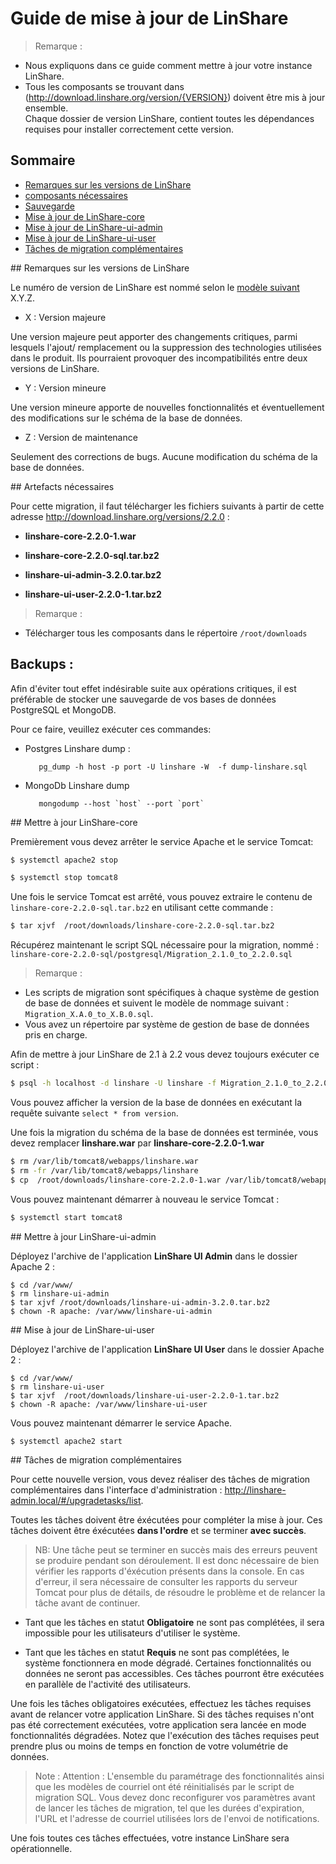 # Guide de mise à jour de LinShare

> Remarque :</br>
 - Nous expliquons dans ce guide comment mettre à jour votre instance LinShare. </br>
 - Tous les composants se trouvant dans (http://download.linshare.org/version/{VERSION}) doivent être mis à jour ensemble. </br>
 Chaque dossier de version LinShare, contient toutes les dépendances requises pour installer correctement cette version. </br>


## Sommaire

* [Remarques sur les versions de LinShare](#lversions)
* [composants nécessaires](#artifacts)
* [Sauvegarde](#backup)
* [Mise à jour de LinShare-core](#core)
* [Mise à jour de LinShare-ui-admin](#ui-admin)
* [Mise à jour de LinShare-ui-user](#ui-user)
* [Tâches de migration complémentaires ](#tasks)

<a name="lversions">
## Remarques sur les versions de LinShare
</a>

Le numéro de version de LinShare est nommé selon le [modèle suivant](https://semver.org/)
X.Y.Z.

* X : Version majeure

Une version majeure peut apporter des changements critiques, parmi lesquels l'ajout/ remplacement ou la suppression des technologies utilisées dans le produit.
Ils pourraient provoquer des incompatibilités entre deux versions de LinShare.

* Y : Version mineure

Une version mineure apporte de nouvelles fonctionnalités et éventuellement des modifications sur le schéma de la base de données.

* Z : Version de maintenance

Seulement des corrections de bugs. Aucune modification du schéma de la base de données.

<a name="artifacts">
## Artefacts nécessaires
</a>

Pour cette migration, il faut télécharger les fichiers suivants à partir de cette adresse http://download.linshare.org/versions/2.2.0 :

  * __linshare-core-2.2.0-1.war__

  * __linshare-core-2.2.0-sql.tar.bz2__

  * __linshare-ui-admin-3.2.0.tar.bz2__

  * __linshare-ui-user-2.2.0-1.tar.bz2__

> Remarque :</br>
 - Télécharger tous les composants dans le répertoire `/root/downloads` </br>

<a name="backup">

## Backups :

</a>

Afin d'éviter tout effet indésirable suite aux opérations critiques, il est préférable de stocker une sauvegarde de vos bases de données PostgreSQL et MongoDB.

Pour ce faire, veuillez exécuter ces commandes:

* Postgres Linshare dump :

         pg_dump -h host -p port -U linshare -W  -f dump-linshare.sql

* MongoDb Linshare dump

         mongodump --host `host` --port `port`


<a name="core">
## Mettre à jour LinShare-core
</a>

Premièrement vous devez arrêter le service Apache et le service Tomcat:

```bash
$ systemctl apache2 stop
```
```bash
$ systemctl stop tomcat8
```  
Une fois le service Tomcat est arrêté, vous pouvez extraire le contenu de `linshare-core-2.2.0-sql.tar.bz2` en utilisant cette commande :
```bash
$ tar xjvf  /root/downloads/linshare-core-2.2.0-sql.tar.bz2
```
Récupérez maintenant le script SQL nécessaire pour la migration, nommé : `linshare-core-2.2.0-sql/postgresql/Migration_2.1.0_to_2.2.0.sql`

> Remarque :
  - Les scripts de migration sont spécifiques à chaque système de gestion de base de données et suivent le modèle de nommage suivant : `Migration_X.A.0_to_X.B.0.sql`.
  - Vous avez un répertoire par système de gestion de base de données pris en charge.

Afin de mettre à jour LinShare de 2.1 à 2.2 vous devez toujours exécuter ce script :
```bash
$ psql -h localhost -d linshare -U linshare -f Migration_2.1.0_to_2.2.0.sql
```
Vous pouvez afficher la version de la base de données en exécutant la requête suivante `select * from version`.

Une fois la migration du schéma de la base de données est terminée, vous devez remplacer __linshare.war__ par __linshare-core-2.2.0-1.war__

```bash
$ rm /var/lib/tomcat8/webapps/linshare.war
$ rm -fr /var/lib/tomcat8/webapps/linshare
$ cp  /root/downloads/linshare-core-2.2.0-1.war /var/lib/tomcat8/webapps/linshare.war
```
Vous pouvez maintenant démarrer à nouveau le service Tomcat :

```bash
$ systemctl start tomcat8
```

<a name="ui-admin">
## Mettre à jour LinShare-ui-admin
</a>

Déployez l'archive de l'application __LinShare UI Admin__ dans le dossier Apache 2 :

```
$ cd /var/www/
$ rm linshare-ui-admin
$ tar xjvf /root/downloads/linshare-ui-admin-3.2.0.tar.bz2
$ chown -R apache: /var/www/linshare-ui-admin
```
<a name="ui-user">
## Mise à jour de LinShare-ui-user
</a>

Déployez l'archive de l'application __LinShare UI User__ dans le dossier Apache 2 :

```
$ cd /var/www/
$ rm linshare-ui-user
$ tar xjvf  /root/downloads/linshare-ui-user-2.2.0-1.tar.bz2
$ chown -R apache: /var/www/linshare-ui-user
```

Vous pouvez maintenant démarrer le service Apache.

```
$ systemctl apache2 start
```
<a name="tasks">
## Tâches de migration complémentaires
</a>

Pour cette nouvelle version, vous devez réaliser des tâches de migration complémentaires
dans l'interface d'administration : http://linshare-admin.local/#/upgradetasks/list.

Toutes les tâches doivent être éxécutées pour compléter la mise à jour. Ces tâches doivent
être éxécutées __dans l'ordre__ et se terminer __avec succès__.

> NB: Une tâche peut se terminer en succès mais des erreurs peuvent se produire pendant son déroulement.
    Il est donc nécessaire de bien vérifier les rapports d'éxécution présents dans la console.
    En cas d'erreur, il sera nécessaire de consulter les rapports du serveur Tomcat pour plus de détails,
    de résoudre le problème et de relancer la tâche avant de continuer.

* Tant que les tâches en statut __Obligatoire__ ne sont pas complétées, il sera impossible pour
les utilisateurs d'utiliser le système.

* Tant que les tâches en statut __Requis__ ne sont pas complétées,
le système fonctionnera en mode dégradé. Certaines fonctionnalités ou données ne seront pas
accessibles. Ces tâches pourront être exécutées en parallèle de l'activité des utilisateurs.

Une fois les tâches obligatoires exécutées, effectuez les tâches requises avant de relancer votre application LinShare.
Si des tâches requises n'ont pas été correctement exécutées, votre application sera lancée en mode fonctionnalités dégradées.
Notez que l'exécution des tâches requises peut prendre plus ou moins de temps en fonction de votre volumétrie de données.

> Note :
  Attention : L'ensemble du paramétrage des fonctionnalités ainsi que les modèles de courriel ont été
  réinitialisés par le script de migration SQL. Vous devez donc reconfigurer vos paramètres avant de
  lancer les tâches de migration, tel que les durées d'expiration, l'URL et l'adresse de courriel
  utilisées lors de l'envoi de notifications.

Une fois toutes ces tâches effectuées, votre instance LinShare sera opérationnelle.

